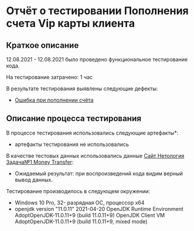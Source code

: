 # Отчёт о тестировании Пополнения счета Vip карты клиента

## Краткое описание
12.08.2021 - 12.08.2021 было проведено функциональное тестирование кода.

На тестирование затрачено: 1 час

В результате тестирования выявлены следующие дефекты:
* [Ошибка при пополнении счёта](https://github.com/Anvar102rus/Account-replenishment-error/issues/2#issue-969143016)  


## Описание процесса тестирования
В процессе тестирования использовались следующие артефакты*:
* артефакты тестирования не использовались

В качестве тестовых данных использовались данные [Сайт Нетология Задача№1 Money Transfer](https://github.com/Anvar102rus/Account-replenishment-error/issues/2):
* Ожидаемый результат: при воспроизведений кода видим верный вывод данных.

Тестирование производилось в следующем окружении:
* Windows 10 Pro, 32- разрядная ОС, процессор х64
* openjdk version "11.0.11" 2021-04-20
  OpenJDK Runtime Environment AdoptOpenJDK-11.0.11+9 (build 11.0.11+9)
  OpenJDK Client VM AdoptOpenJDK-11.0.11+9 (build 11.0.11+9, mixed mode)

